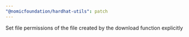 ```yaml
---
"@nomicfoundation/hardhat-utils": patch
---
```


Set file permissions of the file created by the download function explicitly
